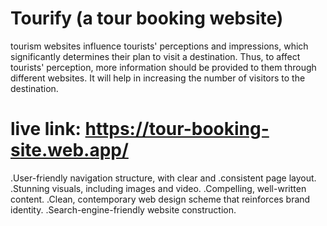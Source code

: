 # Tourify (a tour booking website)

tourism websites influence tourists' perceptions and impressions, which significantly determines their plan to visit a destination. Thus, to affect tourists' perception, more information should be provided to them through different websites. It will help in increasing the number of visitors to the destination.
# live link: https://tour-booking-site.web.app/


.User-friendly navigation structure, with clear and
.consistent page layout.
.Stunning visuals, including images and video.
.Compelling, well-written content.
.Clean, contemporary web design scheme that reinforces brand identity.
.Search-engine-friendly website construction.

